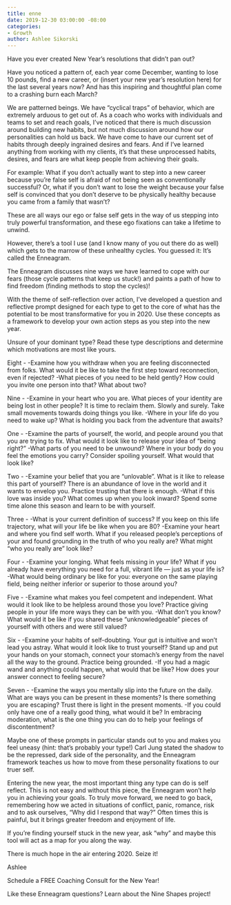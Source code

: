 ```yaml
---
title: enne
date: 2019-12-30 03:00:00 -08:00
categories:
- Growth
author: Ashlee Sikorski
---
```


Have you ever created New Year’s resolutions that didn’t pan out?

Have you noticed a pattern of, each year come December, wanting to lose 10 pounds, find a new career, or (insert your new year’s resolution here) for the last several years now? And has this inspiring and thoughtful plan come to a crashing burn each March? 

We are patterned beings. We have “cyclical traps” of behavior, which are extremely arduous to get out of. As a coach who works with individuals and teams to set and reach goals, I’ve noticed that there is much discussion around building new habits, but not much discussion around how our personalities can hold us back. We have come to have our current set of habits through deeply ingrained desires and fears. And if I’ve learned anything from working with my clients, it’s that these unprocessed habits, desires, and fears are what keep people from achieving their goals.

For example: What if you don’t actually want to step into a new career because you’re false self is afraid of not being seen as conventionally successful? Or, what if you don’t want to lose the weight because your false self is convinced that you don’t deserve to be physically healthy because you came from a family that wasn’t?

These are all ways our ego or false self gets in the way of us stepping into truly powerful transformation, and these ego fixations can take a lifetime to unwind.

However, there’s a tool I use (and I know many of you out there do as well) which gets to the marrow of these unhealthy cycles. You guessed it: It’s called the Enneagram. 

The Enneagram discusses nine ways we have learned to cope with our fears (those cycle patterns that keep us stuck!)  and paints a path of how to find freedom (finding methods to stop the cycles)! 

With the theme of self-reflection over action, I’ve developed a question and reflective prompt designed for each type to get to the core of what has the potential to be most transformative for you in 2020. Use these concepts as a framework to develop your own action steps as you step into the new year. 

Unsure of your dominant type? Read these type descriptions and determine which motivations are most like yours.

Eight - 
-Examine how you withdraw when you are feeling disconnected from folks. What would it be like to take the first step toward reconnection, even if rejected? 
-What pieces of you need to be held gently? How could you invite one person into that? What about two? 

Nine - 
-Examine in your heart who you are. What pieces of your identity are being lost in other people? It is time to reclaim them. Slowly and surely. Take small movements towards doing things you like. 
-Where in your life do you need to wake up? What is holding you back from the adventure that awaits? 

One - 
-Examine the parts of yourself, the world, and people around you that you are trying to fix. What would it look like to release your idea of “being right?”
-What parts of you need to be unwound? Where in your body do you feel the emotions you carry? Consider spoiling yourself. What would that look like? 

Two - 
-Examine your belief that you are “unlovable”. What is it like to release this part of yourself? There is an abundance of love in the world and it wants to envelop you. Practice trusting that there is enough. 
-What if this love was inside you? What comes up when you look inward? Spend some time alone this season and learn to be with yourself. 
 
Three - 
-What is your current definition of success? If you keep on this life trajectory, what will your life be like when you are 80? 
-Examine your heart and where you find self worth. What if you released people’s perceptions of your and found grounding in the truth of who you really are? What might “who you really are” look like?

Four - 
-Examine your longing. What feels missing in your life? What if you already have everything you need for a full, vibrant life — just as your life is?
-What would being ordinary be like for you: everyone on the same playing field, being neither inferior or superior to those around you?


Five - 
-Examine what makes you feel competent and independent. What would it look like to be helpless around those you love? Practice giving people in your life more ways they can be with you. 
-What don’t you know? What would it be like if you shared these “unknowledgeable” pieces of yourself with others and were still valued? 

Six - 
-Examine your habits of self-doubting. Your gut is intuitive and won’t lead you astray. What would it look like to trust yourself? Stand up and put your hands on your stomach, connect your stomach’s energy from the navel all the way to the ground. Practice being grounded.
-If you had a magic wand and anything could happen, what would that be like? How does your answer connect to feeling secure?

Seven - 
-Examine the ways you mentally slip into the future on the daily. What are ways you can be present in these moments? Is there something you are escaping? Trust there is light in the present moments. 
-If you could only have one of a really good thing, what would it be? In embracing moderation, what is the one thing you can do to help your feelings of discontentment? 

Maybe one of these prompts in particular stands out to you and makes you feel uneasy (hint: that’s probably your type!) Carl Jung stated the shadow to be the repressed, dark side of the personality, and the Enneagram framework teaches us how to move from these personality fixations to our truer self. 

Entering the new year, the most important thing any type can do is self reflect. This is not easy and without this piece, the Enneagram won’t help you in achieving your goals. To truly move forward, we need to go back, remembering how we acted in situations of conflict, panic, romance, risk and to ask ourselves, “Why did I respond that way?” Often times this is painful, but it brings greater freedom and enjoyment of life. 

If you’re finding yourself stuck in the new year, ask “why” and maybe this tool will act as a map for you along the way. 

There is much hope in the air entering 2020. Seize it!

Ashlee

Schedule a FREE Coaching Consult for the New Year! 

Like these Enneagram questions? Learn about the Nine Shapes project! 







